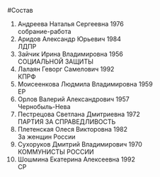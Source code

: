#Состав
1. Андреева Наталья Сергеевна 1976   
    собрание-работа
2. Аридов Александр Юрьевич 1984   
    ЛДПР
3. Зайчик Ирина Владимировна 1956   
    СОЦИАЛЬНОЙ ЗАЩИТЫ
4. Лалаян Геворг Самелович 1992   
    КПРФ
5. Моисеенкова Людмила Владимировна 1959   
    ЕР
6. Орлов Валерий Александрович 1957   
    Чернобыль-Нева
7. Пестрецова Светлана Дмитриевна 1972   
    ПАРТИЯ ЗА СПРАВЕДЛИВОСТЬ
8. Плетенская Олеся Викторовна 1982   
    За женщин России
9. Сухоруков Дмитрий Владимирович 1970   
    КОММУНИСТЫ РОССИИ
10. Шошмина Екатерина Алексеевна 1992   
    СР
